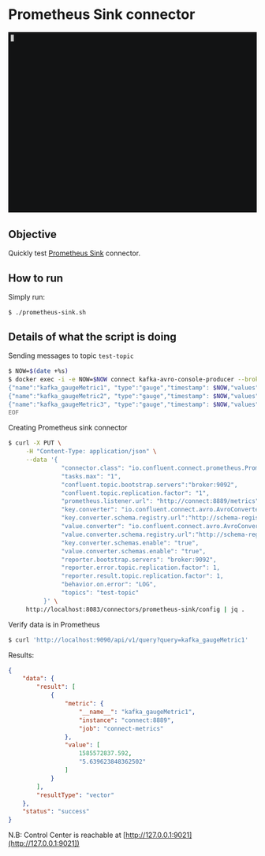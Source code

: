 # Prometheus Sink connector

![asciinema](https://github.com/vdesabou/gifs/blob/master/connect/connect-prometheus-sink/asciinema.gif?raw=true)

## Objective

Quickly test [Prometheus Sink](https://docs.confluent.io/current/connect/kafka-connect-prometheus-metrics/index.html#prometheus-metrics-sink-connector-for-cp) connector.


## How to run

Simply run:

```
$ ./prometheus-sink.sh
```

## Details of what the script is doing


Sending messages to topic `test-topic`

```bash
$ NOW=$(date +%s)
$ docker exec -i -e NOW=$NOW connect kafka-avro-console-producer --broker-list broker:9092 --property schema.registry.url=http://schema-registry:8081 --topic test-topic --property value.schema='{"name": "metric","type": "record","fields": [{"name": "name","type": "string"},{"name": "type","type": "string"},{"name": "timestamp","type": "long"},{"name": "values","type": {"name": "values","type": "record","fields": [{"name":"doubleValue", "type": "double"}]}}]}' << EOF
{"name":"kafka_gaugeMetric1", "type":"gauge","timestamp": $NOW,"values": {"doubleValue": 5.639623848362502}}
{"name":"kafka_gaugeMetric2", "type":"gauge","timestamp": $NOW,"values": {"doubleValue": 5.639623848362502}}
{"name":"kafka_gaugeMetric3", "type":"gauge","timestamp": $NOW,"values": {"doubleValue": 5.639623848362502}}
EOF
```

Creating Prometheus sink connector

```bash
$ curl -X PUT \
     -H "Content-Type: application/json" \
     --data '{
               "connector.class": "io.confluent.connect.prometheus.PrometheusMetricsSinkConnector",
               "tasks.max": "1",
               "confluent.topic.bootstrap.servers":"broker:9092",
               "confluent.topic.replication.factor": "1",
               "prometheus.listener.url": "http://connect:8889/metrics",
               "key.converter": "io.confluent.connect.avro.AvroConverter",
               "key.converter.schema.registry.url":"http://schema-registry:8081",
               "value.converter": "io.confluent.connect.avro.AvroConverter",
               "value.converter.schema.registry.url":"http://schema-registry:8081",
               "key.converter.schemas.enable": "true",
               "value.converter.schemas.enable": "true",
               "reporter.bootstrap.servers": "broker:9092",
               "reporter.error.topic.replication.factor": 1,
               "reporter.result.topic.replication.factor": 1,
               "behavior.on.error": "LOG",
               "topics": "test-topic"
          }' \
     http://localhost:8083/connectors/prometheus-sink/config | jq .
```

Verify data is in Prometheus

```bash
$ curl 'http://localhost:9090/api/v1/query?query=kafka_gaugeMetric1'
```

Results:

```json
{
    "data": {
        "result": [
            {
                "metric": {
                    "__name__": "kafka_gaugeMetric1",
                    "instance": "connect:8889",
                    "job": "connect-metrics"
                },
                "value": [
                    1585572837.592,
                    "5.639623848362502"
                ]
            }
        ],
        "resultType": "vector"
    },
    "status": "success"
}
```

N.B: Control Center is reachable at [http://127.0.0.1:9021](http://127.0.0.1:9021])
